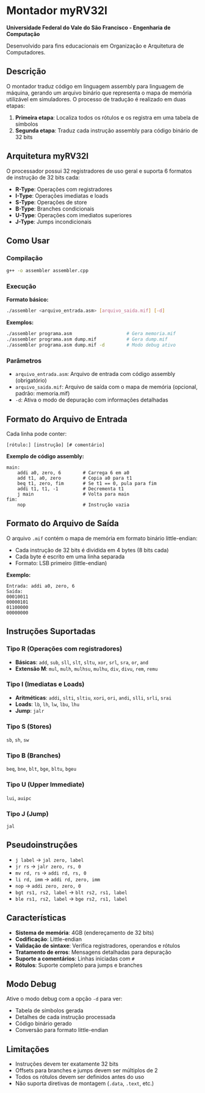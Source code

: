 # Montador myRV32I

**Universidade Federal do Vale do São Francisco - Engenharia de Computação**

Desenvolvido para fins educacionais em Organização e Arquitetura de Computadores.

## Descrição

O montador traduz código em linguagem assembly para linguagem de máquina, gerando um arquivo binário que representa o mapa de memória utilizável em simuladores. O processo de tradução é realizado em duas etapas:

1. **Primeira etapa**: Localiza todos os rótulos e os registra em uma tabela de símbolos
2. **Segunda etapa**: Traduz cada instrução assembly para código binário de 32 bits

## Arquitetura myRV32I

O processador possui 32 registradores de uso geral e suporta 6 formatos de instrução de 32 bits cada:

- **R-Type**: Operações com registradores
- **I-Type**: Operações imediatas e loads
- **S-Type**: Operações de store
- **B-Type**: Branches condicionais
- **U-Type**: Operações com imediatos superiores
- **J-Type**: Jumps incondicionais

## Como Usar

### Compilação

```bash
g++ -o assembler assembler.cpp
```

### Execução

**Formato básico:**
```bash
./assembler <arquivo_entrada.asm> [arquivo_saida.mif] [-d]
```

**Exemplos:**
```bash
./assembler programa.asm                    # Gera memoria.mif
./assembler programa.asm dump.mif           # Gera dump.mif
./assembler programa.asm dump.mif -d        # Modo debug ativo
```

### Parâmetros

- `arquivo_entrada.asm`: Arquivo de entrada com código assembly (obrigatório)
- `arquivo_saida.mif`: Arquivo de saída com o mapa de memória (opcional, padrão: memoria.mif)
- `-d`: Ativa o modo de depuração com informações detalhadas

## Formato do Arquivo de Entrada

Cada linha pode conter:
```
[rótulo:] [instrução] [# comentário]
```

**Exemplo de código assembly:**
```assembly
main:
    addi a0, zero, 6        # Carrega 6 em a0
    add t1, a0, zero        # Copia a0 para t1
    beq t1, zero, fim       # Se t1 == 0, pula para fim
    addi t1, t1, -1         # Decrementa t1
    j main                  # Volta para main
fim:
    nop                     # Instrução vazia
```

## Formato do Arquivo de Saída

O arquivo `.mif` contém o mapa de memória em formato binário little-endian:

- Cada instrução de 32 bits é dividida em 4 bytes (8 bits cada)
- Cada byte é escrito em uma linha separada
- Formato: LSB primeiro (little-endian)

**Exemplo:**
```
Entrada: addi a0, zero, 6
Saída:
00010011
00000101
01100000
00000000
```

## Instruções Suportadas

### Tipo R (Operações com registradores)
- **Básicas**: `add`, `sub`, `sll`, `slt`, `sltu`, `xor`, `srl`, `sra`, `or`, `and`
- **Extensão M**: `mul`, `mulh`, `mulhsu`, `mulhu`, `div`, `divu`, `rem`, `remu`

### Tipo I (Imediatas e Loads)
- **Aritméticas**: `addi`, `slti`, `sltiu`, `xori`, `ori`, `andi`, `slli`, `srli`, `srai`
- **Loads**: `lb`, `lh`, `lw`, `lbu`, `lhu`
- **Jump**: `jalr`

### Tipo S (Stores)
`sb`, `sh`, `sw`

### Tipo B (Branches)
`beq`, `bne`, `blt`, `bge`, `bltu`, `bgeu`

### Tipo U (Upper Immediate)
`lui`, `auipc`

### Tipo J (Jump)
`jal`

## Pseudoinstruções

- `j label` → `jal zero, label`
- `jr rs` → `jalr zero, rs, 0`
- `mv rd, rs` → `addi rd, rs, 0`
- `li rd, imm` → `addi rd, zero, imm`
- `nop` → `addi zero, zero, 0`
- `bgt rs1, rs2, label` → `blt rs2, rs1, label`
- `ble rs1, rs2, label` → `bge rs2, rs1, label`

## Características

- **Sistema de memória**: 4GB (endereçamento de 32 bits)
- **Codificação**: Little-endian
- **Validação de sintaxe**: Verifica registradores, operandos e rótulos
- **Tratamento de erros**: Mensagens detalhadas para depuração
- **Suporte a comentários**: Linhas iniciadas com `#`
- **Rótulos**: Suporte completo para jumps e branches

## Modo Debug

Ative o modo debug com a opção `-d` para ver:

- Tabela de símbolos gerada
- Detalhes de cada instrução processada
- Código binário gerado
- Conversão para formato little-endian

## Limitações

- Instruções devem ter exatamente 32 bits
- Offsets para branches e jumps devem ser múltiplos de 2
- Todos os rótulos devem ser definidos antes do uso
- Não suporta diretivas de montagem (`.data`, `.text`, etc.)
